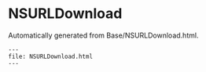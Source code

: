 
# NSURLDownload

Automatically generated from Base/NSURLDownload.html.

``` {raw} html
---
file: NSURLDownload.html
---
```
